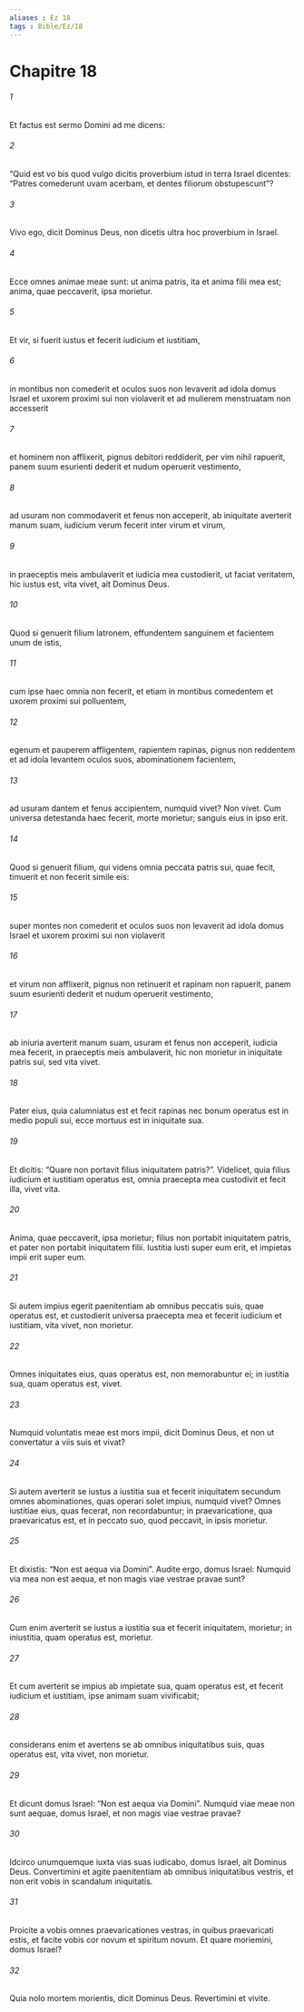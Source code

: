 ```yaml
---
aliases : Ez 18
tags : Bible/Ez/18
---
```


# Chapitre 18

###### 1
Et factus est sermo Domini ad me dicens: 
###### 2
“Quid est vo bis quod vulgo dicitis proverbium istud in terra Israel dicentes: “Patres comederunt uvam acerbam, et dentes filiorum obstupescunt”?
###### 3
Vivo ego, dicit Dominus Deus, non dicetis ultra hoc proverbium in Israel. 
###### 4
Ecce omnes animae meae sunt: ut anima patris, ita et anima filii mea est; anima, quae peccaverit, ipsa morietur. 
###### 5
Et vir, si fuerit iustus et fecerit iudicium et iustitiam, 
###### 6
in montibus non comederit et oculos suos non levaverit ad idola domus Israel et uxorem proximi sui non violaverit et ad mulierem menstruatam non accesserit 
###### 7
et hominem non afflixerit, pignus debitori reddiderit, per vim nihil rapuerit, panem suum esurienti dederit et nudum operuerit vestimento, 
###### 8
ad usuram non commodaverit et fenus non acceperit, ab iniquitate averterit manum suam, iudicium verum fecerit inter virum et virum, 
###### 9
in praeceptis meis ambulaverit et iudicia mea custodierit, ut faciat veritatem, hic iustus est, vita vivet, ait Dominus Deus.
###### 10
Quod si genuerit filium latronem, effundentem sanguinem et facientem unum de istis, 
###### 11
cum ipse haec omnia non fecerit, et etiam in montibus comedentem et uxorem proximi sui polluentem, 
###### 12
egenum et pauperem affligentem, rapientem rapinas, pignus non reddentem et ad idola levantem oculos suos, abominationem facientem, 
###### 13
ad usuram dantem et fenus accipientem, numquid vivet? Non vivet. Cum universa detestanda haec fecerit, morte morietur; sanguis eius in ipso erit.
###### 14
Quod si genuerit filium, qui videns omnia peccata patris sui, quae fecit, timuerit et non fecerit simile eis: 
###### 15
super montes non comederit et oculos suos non levaverit ad idola domus Israel et uxorem proximi sui non violaverit 
###### 16
et virum non afflixerit, pignus non retinuerit et rapinam non rapuerit, panem suum esurienti dederit et nudum operuerit vestimento, 
###### 17
ab iniuria averterit manum suam, usuram et fenus non acceperit, iudicia mea fecerit, in praeceptis meis ambulaverit, hic non morietur in iniquitate patris sui, sed vita vivet. 
###### 18
Pater eius, quia calumniatus est et fecit rapinas nec bonum operatus est in medio populi sui, ecce mortuus est in iniquitate sua. 
###### 19
Et dicitis: “Quare non portavit filius iniquitatem patris?”. Videlicet, quia filius iudicium et iustitiam operatus est, omnia praecepta mea custodivit et fecit illa, vivet vita. 
###### 20
Anima, quae peccaverit, ipsa morietur; filius non portabit iniquitatem patris, et pater non portabit iniquitatem filii. Iustitia iusti super eum erit, et impietas impii erit super eum.
###### 21
Si autem impius egerit paenitentiam ab omnibus peccatis suis, quae operatus est, et custodierit universa praecepta mea et fecerit iudicium et iustitiam, vita vivet, non morietur. 
###### 22
Omnes iniquitates eius, quas operatus est, non memorabuntur ei; in iustitia sua, quam operatus est, vivet. 
###### 23
Numquid voluntatis meae est mors impii, dicit Dominus Deus, et non ut convertatur a viis suis et vivat?
###### 24
Si autem averterit se iustus a iustitia sua et fecerit iniquitatem secundum omnes abominationes, quas operari solet impius, numquid vivet? Omnes iustitiae eius, quas fecerat, non recordabuntur; in praevaricatione, qua praevaricatus est, et in peccato suo, quod peccavit, in ipsis morietur. 
###### 25
Et dixistis: “Non est aequa via Domini”. Audite ergo, domus Israel: Numquid via mea non est aequa, et non magis viae vestrae pravae sunt? 
###### 26
Cum enim averterit se iustus a iustitia sua et fecerit iniquitatem, morietur; in iniustitia, quam operatus est, morietur. 
###### 27
Et cum averterit se impius ab impietate sua, quam operatus est, et fecerit iudicium et iustitiam, ipse animam suam vivificabit; 
###### 28
considerans enim et avertens se ab omnibus iniquitatibus suis, quas operatus est, vita vivet, non morietur. 
###### 29
Et dicunt domus Israel: “Non est aequa via Domini”. Numquid viae meae non sunt aequae, domus Israel, et non magis viae vestrae pravae?
###### 30
Idcirco unumquemque iuxta vias suas iudicabo, domus Israel, ait Dominus Deus. Convertimini et agite paenitentiam ab omnibus iniquitatibus vestris, et non erit vobis in scandalum iniquitatis. 
###### 31
Proicite a vobis omnes praevaricationes vestras, in quibus praevaricati estis, et facite vobis cor novum et spiritum novum. Et quare moriemini, domus Israel? 
###### 32
Quia nolo mortem morientis, dicit Dominus Deus. Revertimini et vivite.
